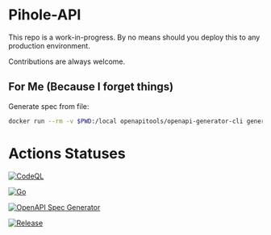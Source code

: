 # Pihole-API
This repo is a work-in-progress. By no means should you deploy this to any production environment.

Contributions are always welcome.

## For Me (Because I forget things)

Generate spec from file:

```bash
docker run --rm -v $PWD:/local openapitools/openapi-generator-cli generate -i /local/spec.yaml -g go-server -o /local/
```

# Actions Statuses
[![CodeQL](https://github.com/bendres97/Pihole-API/actions/workflows/codeql-analysis.yml/badge.svg)](https://github.com/bendres97/Pihole-API/actions/workflows/codeql-analysis.yml)

[![Go](https://github.com/bendres97/Pihole-API/actions/workflows/go.yml/badge.svg)](https://github.com/bendres97/Pihole-API/actions/workflows/go.yml)

[![OpenAPI Spec Generator](https://github.com/bendres97/Pihole-API/actions/workflows/spec.yml/badge.svg)](https://github.com/bendres97/Pihole-API/actions/workflows/spec.yml)

[![Release](https://github.com/bendres97/Pihole-API/actions/workflows/release.yml/badge.svg)](https://github.com/bendres97/Pihole-API/actions/workflows/release.yml)